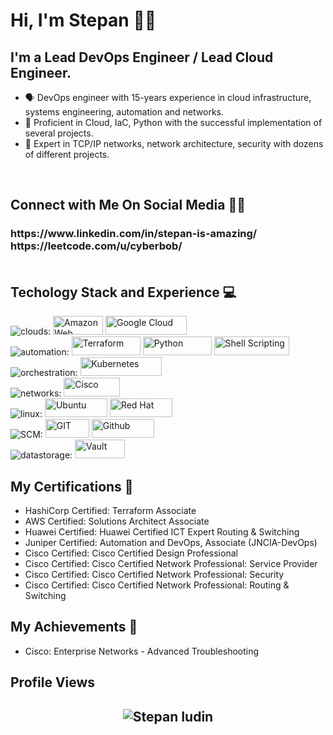 # Hi, I'm Stepan 👋🏻

## **I'm a Lead DevOps Engineer / Lead Cloud Engineer.**
- 🗣 DevOps engineer with 15-years experience in cloud infrastructure, systems engineering, automation and networks.
- 🚀 Proficient in Cloud, IaC, Python with the successful implementation of several projects.
- 📲 Expert in TCP/IP networks, network architecture, security with dozens of different projects.
<br>

## **Connect with Me On Social Media** 🤝🏻 &nbsp;

<h3 align="left">
https://www.linkedin.com/in/stepan-is-amazing/
https://leetcode.com/u/cyberbob/

  
<br>
<br>

<h2>Techology Stack and Experience 💻</h2>

<p>
<img alt="clouds:" src="https://img.shields.io/badge/clouds:-white?style=for-the-badge&logoColor=black">
  <img alt="Amazon Web Services" src="https://img.shields.io/badge/AWS-%23FF9900.svg?style=flat-square&logo=amazon-aws&logoColor=white" width="80" height="30"/>
  <img alt="Google Cloud" src="https://img.shields.io/badge/Google%20Cloud-white.svg?style=flat-square&logo=google-cloud&logoColor=blue" width="130" height="30"/>

<br>
<img alt="automation:" src="https://img.shields.io/badge/automation:-white?style=for-the-badge&logoColor=black">
  <img alt="Terraform" src="https://img.shields.io/badge/Terraform-7B42BC?style=for-the-badge&logo=Terraform&logoColor=white" width="110" height="30" />
  <img alt="Python" src="https://img.shields.io/badge/Python-white?style=for-the-badge&logo=Python&logoColor=yellow" width="110" height="30" />
  <img alt="Shell Scripting" src="https://img.shields.io/badge/Shell_script-%23121011.svg?style=flat-square&logo=gnu-bash&logoColor=white" width="120" height="30"/>

<br>
<img alt="orchestration:" src="https://img.shields.io/badge/orchestration:-white?style=for-the-badge&logoColor=black">
  <img alt="Kubernetes"src="https://img.shields.io/badge/Kubernetes-326ce5.svg?&style=flat-square&logo=Kubernetes&logoColor=white" width="130" height="30"/>

<br>
<img alt="networks:" src="https://img.shields.io/badge/networks:-white?style=for-the-badge&logoColor=black">
  <img alt="Cisco" src="https://img.shields.io/badge/Cisco-white?style=for-the-badge&logo=Cisco&logoColor=blue" width=90 height="30"/>

<br>
<img alt="linux:" src="https://img.shields.io/badge/linux:-white?style=for-the-badge&logoColor=black">
 <img alt="Ubuntu" src="https://img.shields.io/badge/Ubuntu-E95420?style=flat-square&logo=ubuntu&logoColor=white" width="100" height="30"/>
 <img alt="Red Hat" src="https://img.shields.io/badge/RedHat-E95420?style=flat-square&logo=redhat&logoColor=white" width="100" height="30"/>

<br>
<img alt="SCM:" src="https://img.shields.io/badge/SCM:-white?style=for-the-badge&logoColor=black">
  <img alt="GIT" src="https://img.shields.io/badge/-Git-F05032?style=flat-square&logo=git&logoColor=white" width="70" height="30" />
  <img alt="Github" src="https://img.shields.io/badge/GitHub-%23121011.svg?style=flat-square&logo=Github&logoColor=white" width="100" height="30"/>  

<br>
<img alt="datastorage:" src="https://img.shields.io/badge/datastorage:-white?style=for-the-badge&logoColor=black">
  <img alt="Vault" src="https://img.shields.io/badge/Vault-FFD814?style=for-the-badge&logo=Vault&logoColor=black" width="80" height="30" />
</p>

##  **My Certifications 🏅**
- HashiCorp Certified: Terraform Associate
- AWS Certified: Solutions Architect Associate
- Huawei Certified: Huawei Certified ICT Expert Routing & Switching
- Juniper Certified: Automation and DevOps, Associate (JNCIA-DevOps)
- Cisco Certified: Cisco Certified Design Professional
- Cisco Certified: Cisco Certified Network Professional: Service Provider
- Cisco Certified: Cisco Certified Network Professional: Security
- Cisco Certified: Cisco Certified Network Professional: Routing & Switching

##  **My Achievements 🏅**
- Cisco: Enterprise Networks - Advanced Troubleshooting

## Profile Views
<h2 align="center"> <img src="https://komarev.com/ghpvc/?username=cyberbob61" alt="Stepan Iudin" /> <h2>

